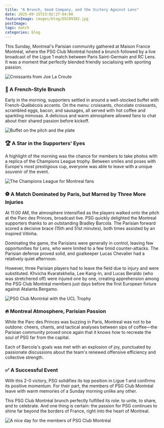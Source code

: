 ```yaml
---
title: "A Brunch, Good Company, and the Victory Against Lens"
date: 2025-09-15T23:02:27-04:00
featureImage: images/blog/DSC09382.jpg
postImage: 
tags: match
categories: blog
---
```


This Sunday, Montreal's Parisian community gathered at Maison France Montréal, where the PSG Club Montréal hosted a brunch followed by a live broadcast of the Ligue 1 match between Paris Saint-Germain and RC Lens. It was a moment that perfectly blended friendly socialising with sporting passion.


![Croissants from Joe La Croute](images/blog/DSC09058.jpg)

### 🥐 A French-Style Brunch
Early in the morning, supporters settled in around a well-stocked buffet with French-Québécois accents. On the menu: croissants, chocolate croissants, scrambled eggs, bacon, and sausages, all served with hot coffee and sparkling mimosas. A delicious and warm atmosphere allowed fans to chat about their shared passion before kickoff.

![Buffet on the pitch and the plate](images/blog/DSC09112.jpg)

### 🏆 A Star in the Supporters' Eyes
A highlight of the morning was the chance for members to take photos with a replica of the Champions League trophy. Between smiles and poses with Europe's most prestigious cup, everyone was able to leave with a unique souvenir of the event.

![The Champions League for Montreal fans](images/blog/DSC09296.jpg)

### ⚽ A Match Dominated by Paris, but Marred by Three More Injuries
At 11:00 AM, the atmosphere intensified as the players walked onto the pitch at the Parc des Princes, broadcast live. PSG quickly delighted the Montreal supporters thanks to an outstanding Bradley Barcola. The Parisian forward scored a decisive brace (15th and 51st minutes), both times assisted by an inspired Vitinha.

Dominating the game, the Parisians were generally in control, leaving few opportunities for Lens, who were limited to a few timid counter-attacks. The Parisian defense proved solid, and goalkeeper Lucas Chevalier had a relatively quiet afternoon.

However, three Parisian players had to leave the field due to injury and were substituted. Khvicha Kvaratskhelia, Lee Kang-In, and Lucas Beraldo (who was stretchered off) were injured one by one, creating apprehension among the PSG Club Montréal members just days before the first European fixture against Atalanta Bergamo.

![PSG Club Montréal with the UCL Trophy](images/blog/DSC09382.jpg)

### 🔥 Montreal Atmosphere, Parisian Passion
While the Parc des Princes was buzzing in Paris, Montreal was not to be outdone: cheers, chants, and tactical analyses between sips of coffee—the Parisian community proved once again that it knows how to recreate the soul of PSG far from the capital.

Each of Barcola's goals was met with an explosion of joy, punctuated by passionate discussions about the team's renewed offensive efficiency and collective strength.

### ✅ A Successful Event
With this 2-0 victory, PSG solidifies its top position in Ligue 1 and confirms its positive momentum. For their part, the members of PSG Club Montréal leave with warm memories of a Sunday morning unlike any other.

This PSG Club Montréal brunch perfectly fulfilled its role: to unite, to share, and to celebrate. And one thing is certain: the passion for PSG continues to shine far beyond the borders of France, right into the heart of Montreal.

![A nice day for the members of PSG Club Montréal](images/blog/DSC09424.jpg)